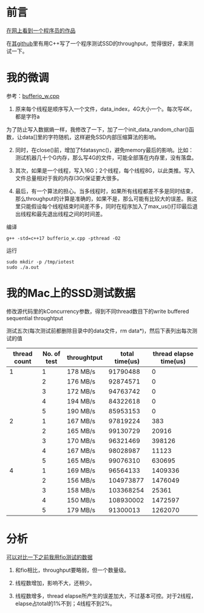 # 前言

[在网上看到一个程序员的作品](https://zhuanlan.zhihu.com/p/178670421)

在[其github](https://github.com/neoremind/io_benchmark)里有用C++写了一个程序测试SSD的throughput，觉得很好，拿来测试一下。

# 我的微调

参考：[bufferio_w.cpp](bufferio_w.cpp)

1. 原来每个线程是顺序写入一个文件，data_index，4G大小一个。每次写4K，都是字符a

为了防止写入数据熵一样，我修改了一下，加了一个init_data_random_char()函数，让data[]里的字符随机，这样避免SSD内部压缩算法的影响。

2. 同时，在close()前，增加了fdatasync()，避免memory最后的影响。比如：测试机器几十个G内存，那么写4G的文件，可能全部落在内存里，没有落盘。

3. 其次，如果是一个线程，写入16G；2个线程，每个线程8G，以此类推。写入文件总量相对于我的内存(3G)保证要大很多。

4. 最后，有一个算法的担心。当多线程时，如果所有线程都差不多是同时结束，那么throughput的计算是准确的，如果不是，那么可能有比较大的误差。我这里只能假设每个线程结束时间差不多，同时在程序加入了max_us()打印最后退出线程和最先退出线程之间的时间差。

编译
```
g++ -std=c++17 bufferio_w.cpp -pthread -O2
```

运行
```
sudo mkdir -p /tmp/iotest
sudo ./a.out
```

# 我的Mac上的SSD测试数据

修改源代码里的kConcurrency参数，得到不同thread数目下的write buffered sequential throughtput

测试五次(每次测试前都删除目录中的data文件，rm data*)，然后下表列出每次测试的值

| thread count | No. of test | throughtput | total time(us) | thread elapse time(us) |
| -- | -- | -- | -- | -- |
| 1 | 1 | 178 MB/s | 91790488 | 0 |
|   | 2 | 176 MB/s | 92874571 | 0 |
|   | 3 | 172 MB/s | 94763742 | 0 |
|   | 4 | 194 MB/s | 84322618 | 0 |
|   | 5 | 190 MB/s | 85953153 | 0 |
| 2 | 1 | 167 MB/s | 97819224 | 383 |
|   | 2 | 165 MB/s | 99130729 | 20916 |
|   | 3 | 170 MB/s | 96321469 | 398126 |
|   | 4 | 167 MB/s | 98028987 | 11123 |
|   | 5 | 165 MB/s | 99076310 | 630695 |
| 4 | 1 | 169 MB/s | 96564133 | 1409336 |
|   | 2 | 156 MB/s | 104973877 | 1476049 |
|   | 3 | 158 MB/s | 103368254 | 25361 |
|   | 4 | 150 MB/s | 108930002 | 1472597 |
|   | 5 | 179 MB/s | 91300013 | 1262070 |

# 分析

[可以对比一下之前我用fio测试的数据](scenario.md)

1. 和fio相比，throughput要略弱，但一个数量级。

2. 线程数增加，影响不大，还稍少。

3. 线程数增多，thread elapse所产生的误差加大，不过基本可控。对于2线程，elapse占total的1%不到；4线程不到2%。